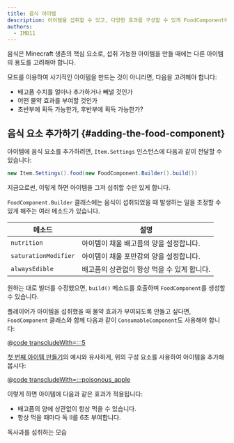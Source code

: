 ```yaml
---
title: 음식 아이템
description: 아이템을 섭취할 수 있고, 다양한 효과를 구성할 수 있게 FoodComponent에 추가하는 방법을 알아보세요.
authors:
  - IMB11
---
```


음식은 Minecraft 생존의 핵심 요소로, 섭취 가능한 아이템을 만들 때에는 다른 아이템의 용도를 고려해야 합니다.

모드를 이용하여 사기적인 아이템을 만드는 것이 아니라면, 다음을 고려해야 합니다:

- 배고픔 수치를 얼마나 추가하거나 빼낼 것인가
- 어떤 물약 효과를 부여할 것인가
- 초반부에 획득 가능한가, 후반부에 획득 가능한가?

## 음식 요소 추가하기 {#adding-the-food-component}

아이템에 음식 요소를 추가하려면, `Item.Settings` 인스턴스에 다음과 같이 전달할 수 있습니다:

```java
new Item.Settings().food(new FoodComponent.Builder().build())
```

지금으로썬, 이렇게 하면 아이템을 그저 섭취할 수만 있게 합니다.

`FoodComponent.Builder` 클래스에는 음식이 섭취되었을 때 발생하는 일을 조정할 수 있게 해주는 여러 메소드가 있습니다.

| 메소드                  | 설명                                        |
| -------------------- | ----------------------------------------- |
| `nutrition`          | 아이템이 채울 배고픔의 양을 설정합니다.    |
| `saturationModifier` | 아이템이 채울 포만감의 양을 설정합니다.    |
| `alwaysEdible`       | 배고픔의 상관없이 항상 먹을 수 있게 합니다. |

원하는 대로 빌더를 수정했으면, `build()` 메소드를 호출하며 `FoodComponent`를 생성할 수 있습니다.

플레이어가 아이템을 섭취했을 때 물약 효과가 부여되도록 만들고 싶다면, `FoodComponent` 클래스와 함께 다음과 같이 `ConsumableComponent`도 사용해야 합니다:

@[code transcludeWith=:::5](@/reference/latest/src/main/java/com/example/docs/item/ModItems.java)

[첫 번째 아이템 만들기](./first-item)의 예시와 유사하게, 위의 구성 요소를 사용하여 아이템을 추가해 봅시다:

@[code transcludeWith=:::poisonous_apple](@/reference/latest/src/main/java/com/example/docs/item/ModItems.java)

이렇게 하면 아이템에 다음과 같은 효과가 적용됩니다:

- 배고픔의 양에 상관없이 항상 먹을 수 있습니다.
- 항상 먹을 때마다 독 II를 6초 부여합니다.

<VideoPlayer src="/assets/develop/items/food_0.webm">독사과를 섭취하는 모습</VideoPlayer>
